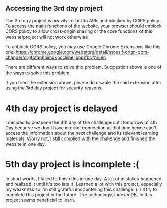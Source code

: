 ## Accessing the 3rd day project

The 3rd day project is heavily-reliant to APIs and blocked by CORS policy. To access the main functions of the website, your browser should unblock CORS policy to allow cross-origin sharing or the core functions of this website/project will not work otherwise

To unblock CORS policy, you may use Google Chrome Extensions like this one:
https://chrome.google.com/webstore/detail/moesif-orign-cors-changer/digfbfaphojjndkpccljibejjbppifbc?hl=en

There are different ways to solve this problem. Suggestion above is one of the ways to solve this problem.

if you tried the extension above, please do disable the said extension after using the 3rd day project for security reasons.

# 4th day project is delayed

I decided to postpone the 4th day of the challenge until tomorrow of 4th Day because we don't have internet connection at that time hence can't access the information about the next challenge and its relevant learning materials. Worry not, I still complied with the challenge and finished the website in one day.

# 5th day project is incomplete :(

In short words, I failed to finish this in one day. A lot of mistakes happened and realized it until it's too late :(. Learned a lot with this project, especially my weakness so i'm still grateful encountering this challenge :). I'll try to complete this project in the future. The technology, IndexedDB, in this project seems beneficial to learn. 
